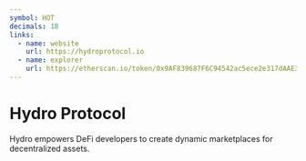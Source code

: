 ```yaml
---
symbol: HOT
decimals: 18
links:
  - name: website
    url: https://hydroprotocol.io
  - name: explorer
    url: https://etherscan.io/token/0x9AF839687F6C94542ac5ece2e317dAAE355493A1
---
```


# Hydro Protocol

Hydro empowers DeFi developers to create dynamic marketplaces for decentralized assets.
